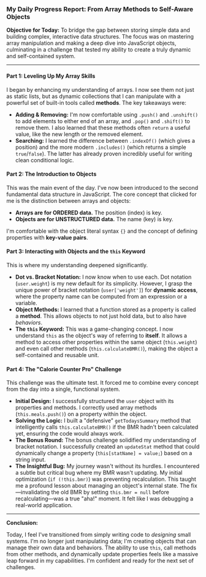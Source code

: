 ### **My Daily Progress Report: From Array Methods to Self-Aware Objects**

**Objective for Today:** To bridge the gap between storing simple data and building complex, interactive data structures. The focus was on mastering array manipulation and making a deep dive into JavaScript objects, culminating in a challenge that tested my ability to create a truly dynamic and self-contained system.

---

#### **Part 1: Leveling Up My Array Skills**

I began by enhancing my understanding of arrays. I now see them not just as static lists, but as dynamic collections that I can manipulate with a powerful set of built-in tools called **methods**. The key takeaways were:

*   **Adding & Removing:** I'm now comfortable using `.push()` and `.unshift()` to add elements to either end of an array, and `.pop()` and `.shift()` to remove them. I also learned that these methods often `return` a useful value, like the new length or the removed element.
*   **Searching:** I learned the difference between `.indexOf()` (which gives a position) and the more modern `.includes()` (which returns a simple `true`/`false`). The latter has already proven incredibly useful for writing clean conditional logic.

#### **Part 2: The Introduction to Objects**

This was the main event of the day. I've now been introduced to the second fundamental data structure in JavaScript. The core concept that clicked for me is the distinction between arrays and objects:

*   **Arrays are for ORDERED data.** The position (index) is key.
*   **Objects are for UNSTRUCTURED data.** The name (key) is key.

I'm comfortable with the object literal syntax `{}` and the concept of defining properties with **key-value pairs**.

#### **Part 3: Interacting with Objects and the `this` Keyword**

This is where my understanding deepened significantly.

*   **Dot vs. Bracket Notation:** I now know when to use each. Dot notation (`user.weight`) is my new default for its simplicity. However, I grasp the unique power of bracket notation (`user['weight']`) for **dynamic access**, where the property name can be computed from an expression or a variable.
*   **Object Methods:** I learned that a function stored as a property is called a **method**. This allows objects to not just hold data, but to also have *behaviors*.
*   **The `this` Keyword:** This was a game-changing concept. I now understand `this` as the object's way of referring to **itself**. It allows a method to access other properties within the same object (`this.weight`) and even call other methods (`this.calculateBMR()`), making the object a self-contained and reusable unit.

#### **Part 4: The "Calorie Counter Pro" Challenge**

This challenge was the ultimate test. It forced me to combine every concept from the day into a single, functional system.

*   **Initial Design:** I successfully structured the `user` object with its properties and methods. I correctly used array methods (`this.meals.push()`) on a property within the object.
*   **Solving the Logic:** I built a "defensive" `getTodaysSummary` method that intelligently calls `this.calculateBMR()` if the BMR hadn't been calculated yet, ensuring the code would always work.
*   **The Bonus Round:** The bonus challenge solidified my understanding of bracket notation. I successfully created an `updateStat` method that could dynamically change a property (`this[statName] = value;`) based on a string input.
*   **The Insightful Bug:** My journey wasn't without its hurdles. I encountered a subtle but critical bug where my BMR wasn't updating. My initial optimization (`if (!this.bmr)`) was preventing recalculation. This taught me a profound lesson about managing an object's internal state. The fix—invalidating the old BMR by setting `this.bmr = null` before recalculating—was a true "aha!" moment. It felt like I was debugging a real-world application.

---

**Conclusion:**

Today, I feel I've transitioned from simply writing code to *designing* small systems. I'm no longer just manipulating data; I'm creating objects that can manage their own data and behaviors. The ability to use `this`, call methods from other methods, and dynamically update properties feels like a massive leap forward in my capabilities. I'm confident and ready for the next set of challenges.